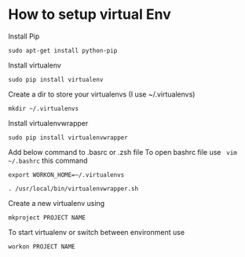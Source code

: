 # How to setup virtual Env

Install Pip

```
sudo apt-get install python-pip
```

Install virtualenv

```
sudo pip install virtualenv
```

Create a dir to store your virtualenvs (I use ~/.virtualenvs)

```
mkdir ~/.virtualenvs
```

Install virtualenvwrapper

```
sudo pip install virtualenvwrapper
```

Add below command to .basrc or .zsh file
To open bashrc file use ``` vim ~/.bashrc``` this command

```
export WORKON_HOME=~/.virtualenvs
```
```
. /usr/local/bin/virtualenvwrapper.sh
```
Create a new virtualenv using
```
mkproject PROJECT NAME
```
To start virtualenv or switch between environment use
```
workon PROJECT NAME
```

